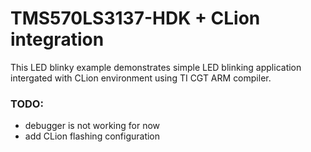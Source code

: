 # TMS570LS3137-HDK + CLion integration

This LED blinky example demonstrates simple LED blinking application intergated with CLion environment using TI CGT ARM
compiler.

### TODO:

* debugger is not working for now
* add CLion flashing configuration